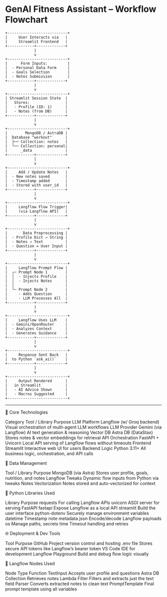 
#  GenAI Fitness Assistant – Workflow Flowchart

```
+---------------------------+
|     User Interacts via   |
|     Streamlit Frontend   |
+------------+-------------+
             |
             v
+---------------------------+
|      Form Inputs:         |
|  - Personal Data Form     |
|  - Goals Selection        |
|  - Notes Submission       |
+------------+-------------+
             |
             v
+---------------------------+
| Streamlit Session State  |
|   Stores:                |
|   - Profile (ID: 1)      |
|   - Notes (from DB)      |
+------------+-------------+
             |
             v
+---------------------------+
|        MongoDB / AstraDB |
|  Database "workout"      |
|  ├── Collection: notes   |
|  └── Collection: personal|
|      _data               |
+------------+-------------+
             |
             v
+---------------------------+
|     Add / Update Notes   |
|  - New notes saved       |
|  - Timestamp added       |
|  - Stored with user_id   |
+------------+-------------+
             |
             v
+---------------------------+
|     Langflow Flow Trigger|
|     (via Langflow API)   |
+------------+-------------+
             |
             v
+---------------------------+
|       Data Preprocessing |
|  - Profile Dict → String |
|  - Notes → Text          |
|  - Question = User Input |
+------------+-------------+
             |
             v
+---------------------------+
|     Langflow Prompt Flow |
|  ┌─ Prompt Node 1        |
|  │  - Injects Profile    |
|  │  - Injects Notes      |
|  │                       |
|  └─ Prompt Node 2        |
|     - Adds Question      |
|     - LLM Processes All  |
+------------+-------------+
             |
             v
+---------------------------+
|     Langflow Uses LLM    |
|  - Gemini/OpenRouter     |
|  - Analyzes Context      |
|  - Generates Guidance    |
+------------+-------------+
             |
             v
+---------------------------+
|     Response Sent Back   |
|  to Python `ask_ai()`    |
+------------+-------------+
             |
             v
+---------------------------+
|     Output Rendered      |
|   in Streamlit           |
|   - AI Advice Shown      |
|   - Macros Suggested     |
+---------------------------+
```

---

🧠 Core Technologies

Category	Tool / Library	Purpose
LLM Platform	Langflow (w/ Groq backend)	Visual orchestration of multi-agent LLM workflows
LLM Provider	Gemini (via Langflow)	AI text generation & reasoning
Vector DB	Astra DB (DataStax)	Stores notes & vector embeddings for retrieval
API Orchestration	FastAPI + Uvicorn	Local API serving of Langflow flows without timeouts
Frontend	Streamlit	Interactive web UI for users
Backend Logic	Python 3.11+	All business logic, orchestration, and API calls

🧾 Data Management

Tool / Library	Purpose
MongoDB (via Astra)	Stores user profile, goals, nutrition, and notes
Langflow Tweaks	Dynamic flow inputs from Python via tweaks
Notes Vectorization	Notes stored and auto-vectorized for context

🧰 Python Libraries Used

Library	Purpose
requests	For calling Langflow APIs
uvicorn	ASGI server for serving FastAPI
fastapi	Expose Langflow as a local API
streamlit	Build the user interface
python-dotenv	Securely manage environment variables
datetime	Timestamp note metadata
json	Encode/decode Langflow payloads
os	Manage paths, secrets
time	Timeout handling and retries

🌐 Deployment & Dev Tools

Tool	Purpose
GitHub	Project version control and hosting
.env file	Stores secure API tokens like Langflow’s bearer token
VS Code	IDE for development
Langflow Playground	Build and debug flow logic visually

🧩 Langflow Nodes Used

Node Type	Function
TextInput	Accepts user profile and questions
Astra DB Collection	Retrieves notes
Lambda Filter	Filters and extracts just the text field
Parser	Converts extracted notes to clean text
PromptTemplate	Final prompt template using all variables
